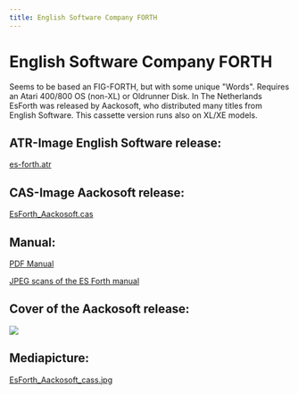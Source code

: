 ```yaml
---
title: English Software Company FORTH
---
```

# English Software Company FORTH  
  
Seems to be based an FIG-FORTH, but with some unique "Words". Requires an Atari 400/800 OS (non-XL) or Oldrunner Disk. In The Netherlands EsForth was released by Aackosoft, who distributed many titles from English Software. This cassette version runs also on XL/XE models.  
  
## ATR-Image English Software release:  
[es-forth.atr](attachments/es-forth.atr)  
  
## CAS-Image Aackosoft release:  
[EsForth_Aackosoft.cas](attachments/EsForth_Aackosoft.cas)  
  
## Manual:  
[PDF Manual](attachments/es_forth.pdf)  
  
[JPEG scans of the ES Forth manual](http://www.atarimania.com/utility-atari-400-800-xl-xe-es-forth_s13827.html)  
  
## Cover of the Aackosoft release:  
![](attachments/EsForth_Aackosoft_cover.jpg)  
  
## Mediapicture:  
[EsForth_Aackosoft_cass.jpg](attachments/EsForth_Aackosoft_cass.jpg)  
